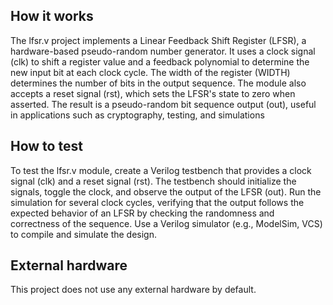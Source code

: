 <!---

This file is used to generate your project datasheet. Please fill in the information below and delete any unused
sections.

You can also include images in this folder and reference them in the markdown. Each image must be less than
512 kb in size, and the combined size of all images must be less than 1 MB.
-->

## How it works

The lfsr.v project implements a Linear Feedback Shift Register (LFSR), a hardware-based pseudo-random number generator. It uses a clock signal (clk) to shift a register value and a feedback polynomial to determine the new input bit at each clock cycle. The width of the register (WIDTH) determines the number of bits in the output sequence. The module also accepts a reset signal (rst), which sets the LFSR's state to zero when asserted. The result is a pseudo-random bit sequence output (out), useful in applications such as cryptography, testing, and simulations

## How to test

To test the lfsr.v module, create a Verilog testbench that provides a clock signal (clk) and a reset signal (rst). The testbench should initialize the signals, toggle the clock, and observe the output of the LFSR (out). Run the simulation for several clock cycles, verifying that the output follows the expected behavior of an LFSR by checking the randomness and correctness of the sequence. Use a Verilog simulator (e.g., ModelSim, VCS) to compile and simulate the design.

## External hardware

This project does not use any external hardware by default.

